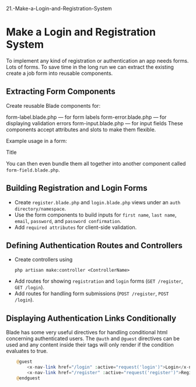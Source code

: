 21.-Make-a-Login-and-Registration-System
# Make a Login and Registration System
To implement any kind of registration or authentication an app needs forms. Lots of forms. To save time in the long run we can extract the existing create a job form into reusable components.

## Extracting Form Components
Create reusable Blade components for:

form-label.blade.php — for form labels
form-error.blade.php — for displaying validation errors
form-input.blade.php — for input fields
These components accept attributes and slots to make them flexible.

Example usage in a form:

<x-form-label for="title">Title</x-form-label>
<x-form-input id="title" name="title" required />
<x-form-error name="title" />

You can then even bundle them all together into another component called `form-field.blade.php`.

## Building Registration and Login Forms

* Create `register.blade.php` and `login.blade.php` views under an `auth directory/namespace`.
* Use the form components to build inputs for `first name`, `last name`, `email`, `password`, and `password confirmation`.
* Add `required attributes` for client-side validation.

## Defining Authentication Routes and Controllers

* Create controllers using
    ```
    php artisan make:controller <ControllerName>
    ```
* Add routes for showing `registration` and `login` forms (`GET /register`, `GET /login`).
* Add routes for handling form submissions (`POST /register`, `POST /login`).

## Displaying Authentication Links Conditionally
Blade has some very useful directives for handling conditional html concerning authenticated users. The `@auth` and `@guest` directives can be used and any content inside their tags will only render if the condition evaluates to true.

```php
    @guest
        <x-nav-link href="/login" :active="request('login')">Login</x-nav-link>
        <x-nav-link href="/register" :active="request('register')">Register</x-nav-link>
    @endguest
```